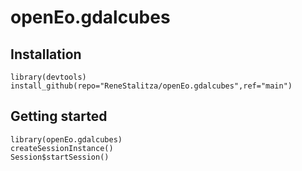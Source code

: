 # openEo.gdalcubes

## Installation
```
library(devtools)
install_github(repo="ReneStalitza/openEo.gdalcubes",ref="main")
```

## Getting started
```
library(openEo.gdalcubes)
createSessionInstance()
Session$startSession()
```

